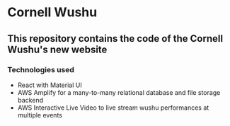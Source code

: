 # Cornell Wushu

## This repository contains the code of the Cornell Wushu's new website

### Technologies used
- React with Material UI
- AWS Amplify for a many-to-many relational database and file storage backend
- AWS Interactive Live Video to live stream wushu performances at multiple events
